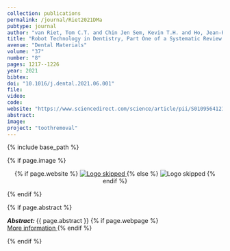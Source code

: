 ```yaml
---
collection: publications
permalink: /journal/Riet2021DMa
pubtype: journal
author: "van Riet, Tom C.T. and Chin Jen Sem, Kevin T.H. and Ho, Jean-Pierre T.F. and Spijker, Rene and Kober, Jens and de Lange, Jan"
title: "Robot Technology in Dentistry, Part One of a Systematic Review: Literature Characteristics"
avenue: "Dental Materials"
volume: "37"
number: "8"
pages: 1217--1226
year: 2021
bibtex: 
doi: "10.1016/j.dental.2021.06.001"
file: 
video: 
code: 
website: "https://www.sciencedirect.com/science/article/pii/S0109564121001810"
abstract: 
image: 
project: "toothremoval"
---
```

{% include base_path %}

{% if page.image %}
<p align="center">
{% if page.website %}
<a href="{{ page.website }}"> <img src="{{  page.image }}" alt="Logo skipped" style="max-height:200px"/> </a>
{% else %}
<img src="{{  page.image }}" alt="Logo skipped" />
{% endif %}
</p>
{% endif %}

{% if page.abstract %}
<p> <strong> <em> Abstract: </em> </strong> {{ page.abstract }}
    {% if page.webpage %}
        <a href="{{ page.website}}"> <br> More information </a>
    {% endif %}
</p>
{% endif %}
